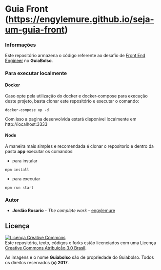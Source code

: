 # Guia Front (https://engylemure.github.io/seja-um-guia-front)

### Informações

Este repositório armazena o código referente ao desafio de 
[Front End Engineer](https://github.com/GuiaBolso/seja-um-guia-front)
no **GuiaBolso**.

### Para executar localmente

#### Docker

Caso opte pela utilização do docker e docker-compose para execução deste projeto,
basta clonar este repositório e executar o comando:
```
docker-compose up -d
```

Com isso a pagina desenvolvida estará disponivel localmente em http://localhost:3333

#### Node

A maneira mais simples e recomendada é clonar o repositorio e dentro da pasta **app**
executar os comandos:
- para instalar
```
npm install
``` 
- para executar
```
npm run start
```

### Autor

* **Jordão Rosario** - *The complete work* - [engylemure](https://github.com/engylemure)

## Licença

<a rel="license" href="http://creativecommons.org/licenses/by/3.0/br/"><img alt="Licença Creative Commons" style="border-width:0" src="https://i.creativecommons.org/l/by/3.0/br/88x31.png" /></a><br />Este repositório, texto, códigos e forks estão licenciados com uma Licença <a rel="license" href="http://creativecommons.org/licenses/by/3.0/br/">Creative Commons Atribuição 3.0 Brasil</a>.

As imagens e o nome **Guiabolso** são de propriedade do Guiabolso. Todos os direitos reservados **(c) 2017**.
